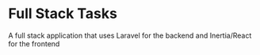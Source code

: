 # Full Stack Tasks

A full stack application that uses Laravel for the backend and Inertia/React for the frontend
